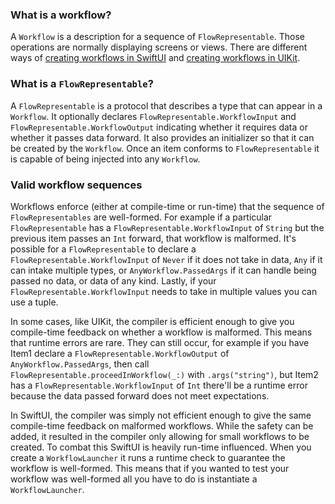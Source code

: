 ### What is a workflow?
A `Workflow` is a description for a sequence of `FlowRepresentable`. Those operations are normally displaying screens or views. There are different ways of [creating workflows in SwiftUI](Creating%20Workflows%20in%20SwiftUI.html) and [creating workflows in UIKit](Creating%20Workflows%20in%20UIKit.html). 

### What is a `FlowRepresentable`?
A `FlowRepresentable` is a protocol that describes a type that can appear in a `Workflow`. It optionally declares `FlowRepresentable.WorkflowInput` and `FlowRepresentable.WorkflowOutput` indicating whether it requires data or whether it passes data forward. It also provides an initializer so that it can be created by the `Workflow`. Once an item conforms to `FlowRepresentable` it is capable of being injected into any `Workflow`. 

### Valid workflow sequences
Workflows enforce (either at compile-time or run-time) that the sequence of `FlowRepresentables` are well-formed. For example if a particular `FlowRepresentable` has a `FlowRepresentable.WorkflowInput` of `String` but the previous item passes an `Int` forward, that workflow is malformed. It's possible for a `FlowRepresentable` to declare a `FlowRepresentable.WorkflowInput` of `Never` if it does not take in data, `Any` if it can intake multiple types, or `AnyWorkflow.PassedArgs` if it can handle being passed no data, or data of any kind. Lastly, if your `FlowRepresentable.WorkflowInput` needs to take in multiple values you can use a tuple.

In some cases, like UIKit, the compiler is efficient enough to give you compile-time feedback on whether a workflow is malformed. This means that runtime errors are rare. They can still occur, for example if you have Item1 declare a `FlowRepresentable.WorkflowOutput` of `AnyWorkflow.PassedArgs`, then call `FlowRepresentable.proceedInWorkflow(_:)` with `.args("string")`, but Item2 has a `FlowRepresentable.WorkflowInput` of `Int` there'll be a runtime error because the data passed forward does not meet expectations. 

In SwiftUI, the compiler was simply not efficient enough to give the same compile-time feedback on malformed workflows. While the safety can be added, it resulted in the compiler only allowing for small workflows to be created. To combat this SwiftUI is heavily run-time influenced. When you create a `WorkflowLauncher` it runs a runtime check to guarantee the workflow is well-formed. This means that if you wanted to test your workflow was well-formed all you have to do is instantiate a `WorkflowLauncher`.